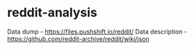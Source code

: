 # reddit-analysis

Data dump - https://files.pushshift.io/reddit/
Data description - https://github.com/reddit-archive/reddit/wiki/json
